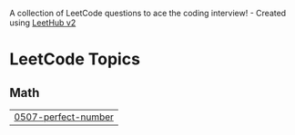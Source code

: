 A collection of LeetCode questions to ace the coding interview! - Created using [LeetHub v2](https://github.com/arunbhardwaj/LeetHub-2.0)
<!---LeetCode Topics Start-->
# LeetCode Topics
## Math
|  |
| ------- |
| [0507-perfect-number](https://github.com/KokilaParvathi/LeetCode/tree/master/0507-perfect-number) |
<!---LeetCode Topics End-->
